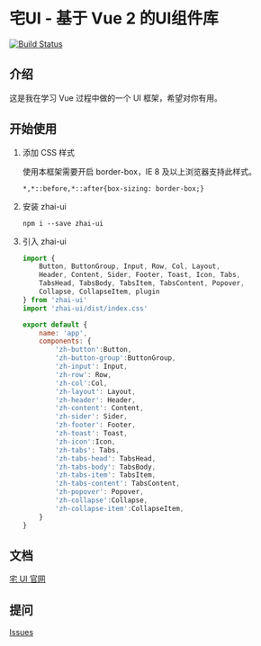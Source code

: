 # 宅UI - 基于 Vue 2 的UI组件库

[![Build Status](https://www.travis-ci.com/Rokixy/ZhaiUI.svg?branch=main)](https://www.travis-ci.com/github/Rokixy/ZhaiUI)

## 介绍

这是我在学习 Vue 过程中做的一个 UI 框架，希望对你有用。

## 开始使用

1. 添加 CSS 样式

    使用本框架需要开启 border-box，IE 8 及以上浏览器支持此样式。

    ```
    *,*::before,*::after{box-sizing: border-box;}
    ```

2. 安装 zhai-ui
    ```
    npm i --save zhai-ui
    ```

3. 引入 zhai-ui
    ```js
    import {
        Button, ButtonGroup, Input, Row, Col, Layout, 
        Header, Content, Sider, Footer, Toast, Icon, Tabs,
        TabsHead, TabsBody, TabsItem, TabsContent, Popover,
        Collapse, CollapseItem, plugin
    } from 'zhai-ui'
    import 'zhai-ui/dist/index.css'

    export default {
        name: 'app',
        components: {
            'zh-button':Button,
            'zh-button-group':ButtonGroup,
            'zh-input': Input,
            'zh-row': Row,
            'zh-col':Col,
            'zh-layout': Layout,
            'zh-header': Header,
            'zh-content': Content,
            'zh-sider': Sider,
            'zh-footer': Footer,
            'zh-toast': Toast,
            'zh-icon':Icon,
            'zh-tabs': Tabs,
            'zh-tabs-head': TabsHead,
            'zh-tabs-body': TabsBody,
            'zh-tabs-item': TabsItem,
            'zh-tabs-content': TabsContent,
            'zh-popover': Popover,
            'zh-collapse':Collapse,
            'zh-collapse-item':CollapseItem,
        }
    }
    ```

## 文档
[宅 UI 官网](https://rokixy.github.io/ZhaiUI/)
## 提问
[Issues](https://github.com/Rokixy/ZhaiUI/issues)